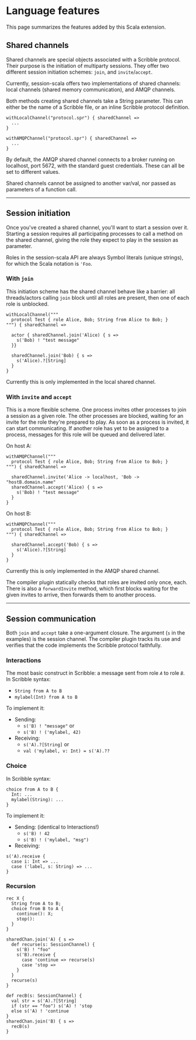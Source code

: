 # Language features #

This page summarizes the features added by this Scala extension.

## Shared channels ##

Shared channels are special objects associated with a Scribble protocol. Their purpose is the initiation of multiparty sessions. They offer two different session initiation schemes: `join`, and `invite`/`accept`.

Currently, session-scala offers two implementations of shared channels: local channels (shared memory communication), and AMQP channels.

Both methods creating shared channels take a String parameter. This can either be the name of a Scribble file, or an inline Scribble protocol definition.

```
withLocalChannel("protocol.spr") { sharedChannel =>
  ...
}

withAMQPChannel("protocol.spr") { sharedChannel =>
  ...
}
```

By default, the AMQP shared channel connects to a broker running on localhost, port 5672, with the standard guest credentials. These can all be set to different values.

Shared channels cannot be assigned to another var/val, nor passed as parameters of a function call.


---


## Session initiation ##

Once you've created a shared channel, you'll want to start a session over it.
Starting a session requires all participating processes to call a method on the shared channel, giving the role they expect to play in the session as parameter.

Roles in the session-scala API are always Symbol literals (unique strings), for which the Scala notation is `'Foo`.

### With `join` ###

This initiation scheme has the shared channel behave like a barrier: all threads/actors calling `join` block until all roles are present, then one of each role is unblocked.

```
withLocalChannel("""
  protocol Test { role Alice, Bob; String from Alice to Bob; }
""") { sharedChannel =>
  
  actor { sharedChannel.join('Alice) { s =>
    s('Bob) ! "test message"
  }}
  
  sharedChannel.join('Bob) { s =>
    s('Alice).?[String]
  }
}
```

Currently this is only implemented in the local shared channel.

### With `invite` and `accept` ###

This is a more flexible scheme. One process invites other processes to join a session as a given role.
The other processes are blocked, waiting for an invite for the role they're prepared to play.
As soon as a process is invited, it can start communicating. If another role has yet to be assigned to a process, messages for this role will be queued and delivered later.

On host A:
```
withAMQPChannel("""
  protocol Test { role Alice, Bob; String from Alice to Bob; }
""") { sharedChannel =>
  
  sharedChannel.invite('Alice -> localhost, 'Bob -> "hostB.domain.name"
  sharedChannel.accept('Alice) { s =>
    s('Bob) ! "test message"
  }
}
```

On host B:
```
withAMQPChannel("""
  protocol Test { role Alice, Bob; String from Alice to Bob; }
""") { sharedChannel =>
  
  sharedChannel.accept('Bob) { s =>
    s('Alice).?[String]
  }
}
```

Currently this is only implemented in the AMQP shared channel.

The compiler plugin statically checks that roles are invited only once, each.
There is also a `forwardInvite` method, which first blocks waiting for the given invites to arrive, then forwards them to another process.


---


## Session communication ##

Both `join` and `accept` take a one-argument closure. The argument (`s` in the examples) is the session channel. The compiler plugin tracks its use and verifies that the code implements the Scribble protocol faithfully.

### Interactions ###
The most basic construct in Scribble: a message sent from role _`A`_ to role _`B`_.
In Scribble syntax:
  * `String from A to B`
  * `mylabel(Int) from A to B`

To implement it:
  * Sending:
    * `s('B) ! "message"` or
    * `s('B) ! ('mylabel, 42)`
  * Receiving:
    * `s('A).?[String]` or
    * `val ('mylabel, v: Int) = s('A).??`

### Choice ###
In Scribble syntax:
```
choice from A to B {
  Int: ...
  mylabel(String): ...
}
```

To implement it:
  * Sending: (identical to Interactions!)
    * `s('B) ! 42`
    * `s('B) ! ('mylabel, "msg")`
  * Receiving:
```
s('A).receive {
  case i: Int => ...
  case ('label, s: String) => ...
}
```

### Recursion ###
```
rec X {
  String from A to B;
  choice from B to A {
    continue(): X;
    stop():
  }
}
```

```
sharedChan.join('A) { s =>
  def recurse(s: SessionChannel) {
    s('B) ! "foo"
    s('B).receive {
      case 'continue => recurse(s)
      case 'stop => 
    }
  }
  recurse(s)
}
```

```
def recB(s: SessionChannel) {
  val str = s('A).?[String]
  if (str == "foo") s('A) ! 'stop
  else s('A) ! 'continue
}
sharedChan.join('B) { s =>
  recB(s)
}
```